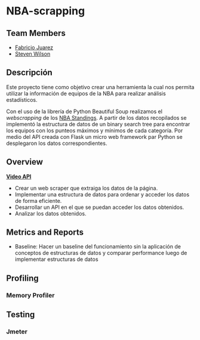 # NBA-scrapping

## Team Members
- [Fabricio Juarez](https://github.com/fabricio63)
- [Steven Wilson](https://github.com/StevenWilson121)

## Descripción
Este proyecto tiene como objetivo crear una herramienta la cual nos permita utilizar la información de equipos de la NBA para realizar análisis estadísticos. 

Con el uso de la librería de Python Beautiful Soup realizamos el *webscrapping* de los [NBA Standings](https://www.basketball-reference.com/leagues/NBA_2020_standings.html). A partir de los datos recopilados se implementó la estructura de datos de un binary search tree para encontrar los equipos con los punteos máximos y mínimos de cada categoría. Por medio del API creada con Flask un micro web framework par Python se desplegaron los datos correspondientes. 

## Overview
[**Video API**](https://github.com/fabricio63/NBA-scrapping/blob/master/2020-04-15-05-42-14.mp4)
- Crear un web scraper que extraiga los datos de la página.
- Implementar una estructura de datos para ordenar y acceder los datos de forma eficiente.
- Desarrollar un API en el que se puedan acceder los datos obtenidos.
- Analizar los datos obtenidos.

## Metrics and Reports 
- Baseline: Hacer un baseline del funcionamiento sin la aplicación de conceptos de estructuras de datos y comparar performance luego de implementar estructuras de datos

## Profiling
### Memory Profiler

## Testing
### Jmeter


